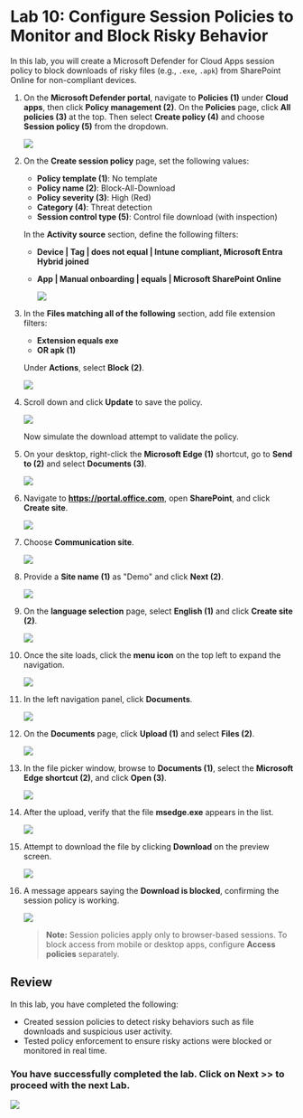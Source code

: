 # Lab 10: Configure Session Policies to Monitor and Block Risky Behavior

In this lab, you will create a Microsoft Defender for Cloud Apps session policy to block downloads of risky files (e.g., `.exe`, `.apk`) from SharePoint Online for non-compliant devices.

1. On the **Microsoft Defender portal**, navigate to **Policies (1)** under **Cloud apps**, then click **Policy management (2)**. On the **Policies** page, click **All policies (3)** at the top. Then select **Create policy (4)** and choose **Session policy (5)** from the dropdown.

   ![](./media/rd_day2_ex1_t2_1.png)

1. On the **Create session policy** page, set the following values:
   - **Policy template (1)**: No template
   - **Policy name (2)**: Block-All-Download
   - **Policy severity (3)**: High (Red)
   - **Category (4)**: Threat detection
   - **Session control type (5)**: Control file download (with inspection)

   In the **Activity source** section, define the following filters:
   - **Device | Tag | does not equal | Intune compliant, Microsoft Entra Hybrid joined**
   - **App | Manual onboarding | equals | Microsoft SharePoint Online**

      ![](./media/rd_day2_ex1_t2_2.png)

1. In the **Files matching all of the following** section, add file extension filters:
   - **Extension equals exe**
   - **OR apk (1)**

   Under **Actions**, select **Block (2)**.

   ![](./media/rd_day2_ex1_t2_3.png)

1. Scroll down and click **Update** to save the policy.

   ![](./media/rd_day2_ex1_t2_4.png)

    Now simulate the download attempt to validate the policy.

1. On your desktop, right-click the **Microsoft Edge (1)** shortcut, go to **Send to (2)** and select **Documents (3)**.

   ![](./media/rd_day2_ex1_t2_5.png)

1. Navigate to **https://portal.office.com**, open **SharePoint**, and click **Create site**.

   ![](./media/rd_day2_ex1_t2_6.png)

1. Choose **Communication site**.

   ![](./media/rd_day2_ex1_t2_7.png)

1. Provide a **Site name (1)** as "Demo" and click **Next (2)**.

   ![](./media/rd_day2_ex1_t2_8.png)

1. On the **language selection** page, select **English (1)** and click **Create site (2)**.

    ![](./media/rd_day2_ex1_t2_9.png)

1. Once the site loads, click the **menu icon** on the top left to expand the navigation.

    ![](./media/rd_day2_ex1_t2_10.png)

1. In the left navigation panel, click **Documents**.

    ![](./media/rd_day2_ex1_t2_11.png)

1. On the **Documents** page, click **Upload (1)** and select **Files (2)**.

    ![](./media/rd_day2_ex1_t2_12.png)

1. In the file picker window, browse to **Documents (1)**, select the **Microsoft Edge shortcut (2)**, and click **Open (3)**.

    ![](./media/rd_day2_ex1_t2_13.png)

1. After the upload, verify that the file **msedge.exe** appears in the list.

    ![](./media/rd_day2_ex1_t2_14.png)

1. Attempt to download the file by clicking **Download** on the preview screen.

    ![](./media/rd_day2_ex1_t2_15.png)

1. A message appears saying the **Download is blocked**, confirming the session policy is working.

    ![](./media/rd_day2_ex1_t2_16.png)

   > **Note:** Session policies apply only to browser-based sessions. To block access from mobile or desktop apps, configure **Access policies** separately.

## Review

In this lab, you have completed the following:

- Created session policies to detect risky behaviors such as file downloads and suspicious user activity.
- Tested policy enforcement to ensure risky actions were blocked or monitored in real time.

### You have successfully completed the lab. Click on **Next >>** to proceed with the next Lab.

![](./media/rd_gs_1_9.png)
